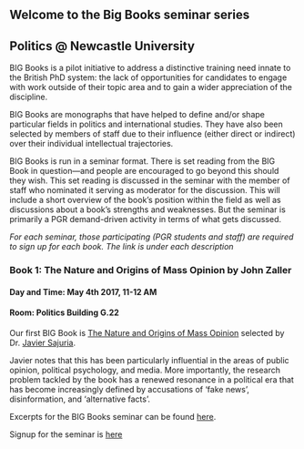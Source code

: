 ## Welcome to the Big Books seminar series
## Politics @ Newcastle University

BIG Books is a pilot initiative to address a distinctive training need innate to the British PhD system: the lack of opportunities for candidates to engage with work outside of their topic area and to gain a wider appreciation of the discipline.  

BIG Books are monographs that have helped to define and/or shape particular fields in politics and international studies. They have also been selected by members of staff due to their influence (either direct or indirect) over their individual intellectual trajectories.
 
BIG Books is run in a seminar format. There is set reading from the BIG Book in question—and people are encouraged to go beyond this should they wish. This set reading is discussed in the seminar with the member of staff who nominated it serving as moderator for the discussion. This will include a short overview of the book’s position within the field as well as discussions about a book’s strengths and weaknesses. But the seminar is primarily a PGR demand-driven activity in terms of what gets discussed.

_*For each seminar, those participating (PGR students and staff) are required to sign up for each book. The link is under each description*_

### Book 1: The Nature and Origins of Mass Opinion by John Zaller

#### Day and Time: May 4th 2017, 11-12 AM
#### Room: Politics Building G.22

Our first BIG Book is [The Nature and Origins of Mass Opinion](http://www.cambridge.org/gb/academic/subjects/politics-international-relations/comparative-politics/nature-and-origins-mass-opinion?localeText=United+Kingdom&locale=en_GB&query=&remember_me=on) selected by Dr. [Javier Sajuria](http://www.ncl.ac.uk/gps/staff/profile/javiersajuria.html#background). 

Javier notes that this has been particularly influential in the areas of public opinion, political psychology, and media. More importantly, the research problem tackled by the book has a renewed resonance in a political era that has become increasingly defined by accusations of ‘fake news’, disinformation, and  ‘alternative facts’. 

Excerpts for the BIG Books seminar can be found [here](http://www.sajuria.com/wp-content/uploads/2017/03/Zaller_BigBooks.zip).

Signup for the seminar is [here](https://goo.gl/forms/T4h57D87dNazelwA3)


